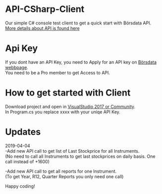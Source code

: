 # API-CSharp-Client
Our simple C# console test client to get a quick start with Börsdata API.  
[More details about API is found here](https://github.com/Borsdata-Sweden/API)  

# Api Key
If you dont have an API Key, you need to Apply for an API key on [Börsdata webbpage](https://borsdata.se/).  
You need to be a Pro member to get Access to API.

# How to get started with Client
Download project and open in [VisualStudio 2017 or Community](https://visualstudio.microsoft.com/downloads/#DownloadFamilies_2).    
In Program.cs you replace xxxx with your uniqe API Key.



# Updates
2019-04-04  
-Add new API call to get list of Last Stockprice for all Instruments.  
(No need to call all Instruments to get last stockprices on daily basis. One call instead of +1600)
  
-Add new API call to get all reports for one Instrument.  
(To get Year, R12, Quarter Reports you only need one call)



Happy coding!  




